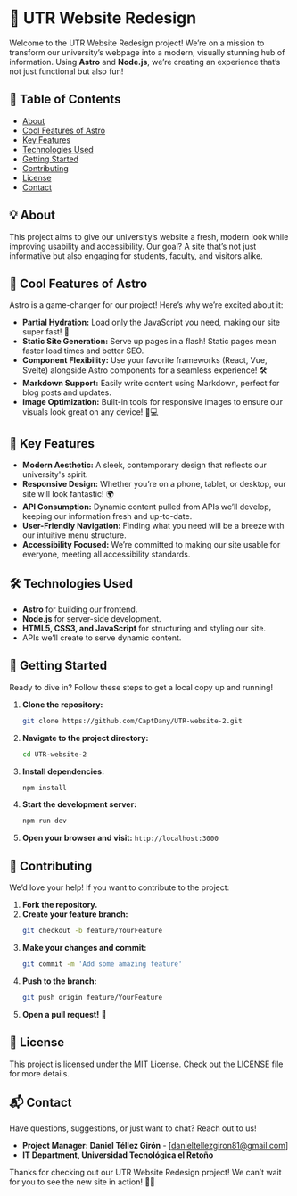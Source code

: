 # 🎨 UTR Website Redesign

Welcome to the UTR Website Redesign project! We’re on a mission to transform our university’s webpage into a modern, visually stunning hub of information. Using **Astro** and **Node.js**, we’re creating an experience that’s not just functional but also fun!

## 🚀 Table of Contents

- [About](#about)
- [Cool Features of Astro](#cool-features-of-astro)
- [Key Features](#key-features)
- [Technologies Used](#technologies-used)
- [Getting Started](#getting-started)
- [Contributing](#contributing)
- [License](#license)
- [Contact](#contact)

## 💡 About

This project aims to give our university’s website a fresh, modern look while improving usability and accessibility. Our goal? A site that’s not just informative but also engaging for students, faculty, and visitors alike.

## 🌟 Cool Features of Astro

Astro is a game-changer for our project! Here’s why we’re excited about it:

- **Partial Hydration:** Load only the JavaScript you need, making our site super fast! 🚀
- **Static Site Generation:** Serve up pages in a flash! Static pages mean faster load times and better SEO.
- **Component Flexibility:** Use your favorite frameworks (React, Vue, Svelte) alongside Astro components for a seamless experience! 🛠️
- **Markdown Support:** Easily write content using Markdown, perfect for blog posts and updates.
- **Image Optimization:** Built-in tools for responsive images to ensure our visuals look great on any device! 📱💻

## 🔑 Key Features

- **Modern Aesthetic:** A sleek, contemporary design that reflects our university's spirit.
- **Responsive Design:** Whether you’re on a phone, tablet, or desktop, our site will look fantastic! 🌍
- **API Consumption:** Dynamic content pulled from APIs we’ll develop, keeping our information fresh and up-to-date.
- **User-Friendly Navigation:** Finding what you need will be a breeze with our intuitive menu structure.
- **Accessibility Focused:** We’re committed to making our site usable for everyone, meeting all accessibility standards.

## 🛠️ Technologies Used

- **Astro** for building our frontend.
- **Node.js** for server-side development.
- **HTML5, CSS3, and JavaScript** for structuring and styling our site.
- APIs we’ll create to serve dynamic content.

## 🚧 Getting Started

Ready to dive in? Follow these steps to get a local copy up and running!

1. **Clone the repository:**
   ```bash
   git clone https://github.com/CaptDany/UTR-website-2.git
   ```

2. **Navigate to the project directory:**
   ```bash
   cd UTR-website-2
   ```

3. **Install dependencies:**
   ```bash
   npm install
   ```

4. **Start the development server:**
   ```bash
   npm run dev
   ```

5. **Open your browser and visit:** `http://localhost:3000`

## 🤝 Contributing

We’d love your help! If you want to contribute to the project:

1. **Fork the repository.**
2. **Create your feature branch:**  
   ```bash
   git checkout -b feature/YourFeature
   ```
3. **Make your changes and commit:**  
   ```bash
   git commit -m 'Add some amazing feature'
   ```
4. **Push to the branch:**  
   ```bash
   git push origin feature/YourFeature
   ```
5. **Open a pull request!** 🎉

## 📄 License

This project is licensed under the MIT License. Check out the [LICENSE](LICENSE) file for more details.

## 📬 Contact

Have questions, suggestions, or just want to chat? Reach out to us!

- **Project Manager: Daniel Téllez Girón** - [danieltellezgiron81@gmail.com]
- **IT Department, Universidad Tecnológica el Retoño**

Thanks for checking out our UTR Website Redesign project! We can’t wait for you to see the new site in action! 🚀✨